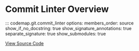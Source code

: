 # Commit Linter Overview

::: codemap.git.commit_linter
    options:
      members_order: source
      show_if_no_docstring: true
      show_signature_annotations: true
      separate_signature: true
      show_submodules: true

[View Source Code](https://github.com/SarthakMishra/codemap/blob/main/src/codemap/git/commit_linter/__init__.py)

